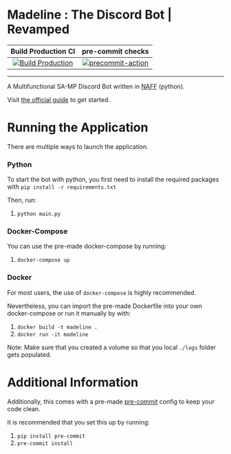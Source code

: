 # Madeline : The Discord Bot | Revamped

| Build Production CI | pre-commit checks |
| :---: | :---: |
|  [![Build Production](https://github.com/madeline-bot/madeline/actions/workflows/build.yml/badge.svg)](https://github.com/madeline-bot/madeline/actions/workflows/build.yml)|  [![precommit-action](https://github.com/madeline-bot/madeline/actions/workflows/pre-commit.yml/badge.svg)](https://github.com/madeline-bot/madeline/actions/workflows/pre-commit.yml)  |
-------------------------------------------------
A Multifunctional SA-MP Discord Bot written in [NAFF](https://github.com/NAFTeam/NAFF) (python).

Visit [the official guide](https://naff.readthedocs.io/Guides/01%20Getting%20Started/) to get started.

# Running the Application
There are multiple ways to launch the application.


### Python
To start the bot with python, you first need to install the required packages with `pip install -r requirements.txt`


Then, run:

1) `python main.py`


### Docker-Compose
You can use the pre-made docker-compose by running:

1) `docker-compose up`

### Docker
For most users, the use of `docker-compose` is highly recommended.

Nevertheless, you can import the pre-made Dockerfile into your own docker-compose or run it manually by with:

1) `docker build -t madeline .`
2) `docker run -it madeline`

Note: Make sure that you created a volume so that you local `./logs` folder gets populated.

# Additional Information
Additionally, this comes with a pre-made [pre-commit](https://pre-commit.com) config to keep your code clean.

It is recommended that you set this up by running:

1) `pip install pre-commit`
2) `pre-commit install`
